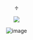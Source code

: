 <p align="center"

# ♱

<p align="center">

<img src="https://komarev.com/ghpvc/?username=kysouu&color=bab9b5">

<p align="center"

 ![image](https://github.com/user-attachments/assets/1bcd8bb9-eef5-45cb-8fcf-95bcd3676358)
